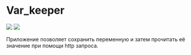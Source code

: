 # Var_keeper

![](https://github.com/WhiteSun13/var_keeper/actions/workflows/staging.yml/badge.svg) ![](https://img.shields.io/docker/v/suleyman13/var_keeper?label=build%20for%20commit&sort=date)

Приложение позволяет сохранить переменную и затем прочитать её значение при помощи http запроса.
